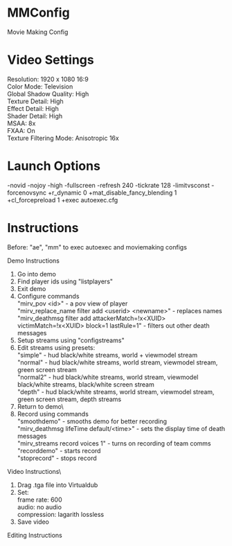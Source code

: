 # MMConfig
Movie Making Config

# Video Settings
Resolution: 1920 x 1080 16:9\
Color Mode: Television\
Global Shadow Quality: High\
Texture Detail: High\
Effect Detail: High\
Shader Detail: High\
MSAA: 8x\
FXAA: On\
Texture Filtering Mode: Anisotropic 16x

# Launch Options
-novid -nojoy -high -fullscreen -refresh 240 -tickrate 128 -limitvsconst -forcenovsync +r_dynamic 0 +mat_disable_fancy_blending 1 +cl_forcepreload 1 +exec autoexec.cfg

# Instructions
Before: "ae", "mm" to exec autoexec and moviemaking configs

Demo Instructions
1. Go into demo
2. Find player ids using "listplayers"
3. Exit demo
4. Configure commands\
	"mirv_pov \<id\>" - a pov view of player\
	"mirv_replace_name filter add \<userid\> \<newname\>" - replaces names\
	"mirv_deathmsg filter add attackerMatch=!x\<XUID\> victimMatch=!x\<XUID\> block=1 lastRule=1" - filters out other death messages
5. Setup streams using "configstreams"
6. Edit streams using presets:\
	"simple" - hud black/white streams, world + viewmodel stream\
	"normal" - hud black/white streams, world stream, viewmodel stream, green screen stream\
	"normal2" - hud black/white streams, world stream, viewmodel black/white streams, black/white screen stream\
	"depth" - hud black/white streams, world stream, viewmodel stream, green screen stream, depth streams
7. Return to demo\
8. Record using commands\
	"smoothdemo" - smooths demo for better recording\
	"mirv_deathmsg lifeTime default/\<time\>" - sets the display time of death messages\
	"mirv_streams record voices 1" - turns on recording of team comms\
	"recorddemo" - starts record\
	"stoprecord" - stops record

Video Instructions\
1. Drag .tga file into Virtualdub
2. Set:\
	frame rate: 600\
	audio: no audio\
	compression: lagarith lossless
3. Save video

Editing Instructions
	